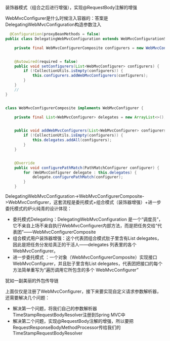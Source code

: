 装饰器模式（组合之后进行增强），实现@RequestBody注解的增强

WebMvcConfigurer是什么时候注入容器的：答案是DelegatingWebMvcConfiguration构造参数注入
```java
  @Configuration(proxyBeanMethods = false)
public class DelegatingWebMvcConfiguration extends WebMvcConfigurationSupport {

    private final WebMvcConfigurerComposite configurers = new WebMvcConfigurerComposite();


    @Autowired(required = false)
    public void setConfigurers(List<WebMvcConfigurer> configurers) {
        if (!CollectionUtils.isEmpty(configurers)) {
            this.configurers.addWebMvcConfigurers(configurers);
        }
    }
    //
}


class WebMvcConfigurerComposite implements WebMvcConfigurer {

    private final List<WebMvcConfigurer> delegates = new ArrayList<>();


    public void addWebMvcConfigurers(List<WebMvcConfigurer> configurers) {
        if (!CollectionUtils.isEmpty(configurers)) {
            this.delegates.addAll(configurers);
        }
    }


    @Override
    public void configurePathMatch(PathMatchConfigurer configurer) {
        for (WebMvcConfigurer delegate : this.delegates) {
            delegate.configurePathMatch(configurer);
        }
    }
```
DelegatingWebMvcConfiguration->WebMvcConfigurerComposite->WebMvcConfigurer，这套流程是委托模式+组合模式（装饰器增强）+进一步委托模式的炉火纯青的设计体现：

- 委托模式Delegating：DelegatingWebMvcConfiguration 是一个“调度员”，它不亲自上场不亲自执行WebMvcConfigurer内部方法，而是把任务交给“代表团”——WebMvcConfigurerComposite
- 组合模式用户装饰器增强：这个代表团组合模式肚子里含有List<WebMvcConfigurer> delegates，因此是把任务分发给真正的干活人——delegates 列表里的各个 WebMvcConfigurer。
- 进一步委托模式 ：一个对象（WebMvcConfigurerComposite）实现接口 WebMvcConfigurer，并且肚子里含有List<WebMvcConfigurer> delegates，代表团把接口的每个方法简单重写为“遍历调用它所包含的多个 WebMvcConfigurer”

犹如一副美丽的外包传导链

上面仅仅是注册了WebMvcConfigurer，接下来要实现自定义请求参数解析器，还需要解决几个问题：

- 解决第一个问题，将我们自己的参数解析器TimeStampRequestBodyResolver注册到Spring MVC中
- 解决第二个问题，实现@RequestBody注解的增强，所以要把RequestResponseBodyMethodProcessor传给我们的TimeStampRequestBodyResolver